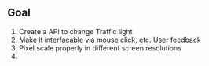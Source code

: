 ## Goal
1. Create a API to change Traffic light
2. Make it interfacable via mouse click, etc. User feedback
3. Pixel scale properly in different screen resolutions
4. 